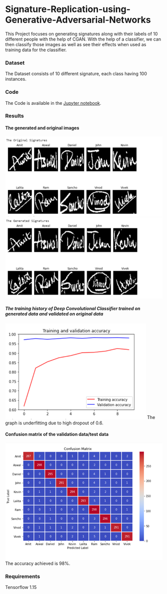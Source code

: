 # Signature-Replication-using-Generative-Adversarial-Networks

This Project focuses on generating signatures along with their labels of 10 different people with the help of CGAN. With the help of a classifier, we can then classify those images as well as see their effects when used as training data for the classifier.

### Dataset
The Dataset consists of 10 different signature, each class having 100 instances.

### Code
The Code is available in the [Jupyter notebook](https://github.com/Vivek-23-Titan/Signature-Replication-using-Generative-Adversarial-Networks/blob/master/Copy_of_Signatures_CGAN.ipynb).

### Results
#### The generated and original images
<img src="https://raw.githubusercontent.com/Vivek-23-Titan/Signature-Replication-using-Generative-Adversarial-Networks/master/Images/Original_Images.PNG" width=700>

<img src="https://raw.githubusercontent.com/Vivek-23-Titan/Signature-Replication-using-Generative-Adversarial-Networks/master/Images/Generated_Images.PNG" width=700>

##### The training history of Deep Convolutional Classifier trained on generated data and validated on original data
<img src="https://raw.githubusercontent.com/Vivek-23-Titan/Signature-Replication-using-Generative-Adversarial-Networks/master/Images/Training_History.PNG" width=450>
The graph is underfitting due to high dropout of 0.6.

#### Confusion matrix of the validation data/test data

<img src="https://raw.githubusercontent.com/Vivek-23-Titan/Signature-Replication-using-Generative-Adversarial-Networks/master/Images/GAN_Confusion_Matrix.PNG" width=600>
The accuracy achieved is 98%.

### Requirements
Tensorflow 1.15
